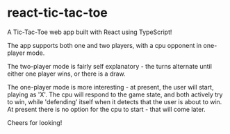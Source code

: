 # react-tic-tac-toe

A Tic-Tac-Toe web app built with React using TypeScript!

The app supports both one and two players, with a cpu opponent in one-player mode.

The two-player mode is fairly self explanatory - the turns alternate until either one player wins, or there is a draw.

The one-player mode is more interesting - at present, the user will start, playing as 'X'. The cpu will respond to the game state, and both actively try to win, while 'defending' itself when it detects that the user is about to win. At present there is no option for the cpu to start - that will come later.

Cheers for looking!
